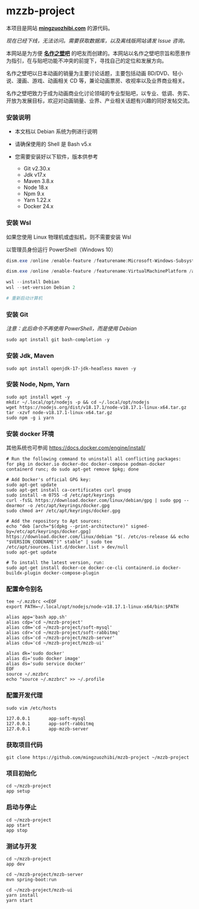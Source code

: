 # mzzb-project

本项目是网站 [**mingzuozhibi.com**][mzzb] 的源代码。

_现在已经下线，无法访问。需要获取数据库，以及离线版网站请发 Issue 咨询。_

本网站是为方便 [**名作之壁吧**][home] 的吧友而创建的。本网站以名作之壁吧宗旨和愿景作为指引，在与贴吧功能不冲突的前提下，寻找自己的定位和发展方向。

名作之壁吧以日本动画的销量为主要讨论话题，主要包括动画 BD/DVD、轻小说、漫画、游戏、动画相关 CD 等，兼论动画票房、收视率以及业界商业相关。

名作之壁吧致力于成为动画商业化讨论领域的专业型贴吧，以专业、低调、务实、开放为发展目标，欢迎对动画销量、业界、产业相关话题有兴趣的同好发帖交流。

[home]: https://tieba.baidu.com/f?kw=名作之壁&ie=utf-8
[mzzb]: https://mingzuozhibi.com

### 安装说明

- 本文档以 Debian 系统为例进行说明
- 请确保使用的 Shell 是 Bash v5.x
- 您需要安装好以下软件，版本供参考

  - Git v2.30.x
  - Jdk v17.x
  - Maven 3.8.x
  - Node 18.x
  - Npm 9.x
  - Yarn 1.22.x
  - Docker 24.x

### 安装 Wsl

如果您使用 Linux 物理机或虚拟机，则不需要安装 Wsl

以管理员身份运行 PowerShell（Windows 10）

```powershell
dism.exe /online /enable-feature /featurename:Microsoft-Windows-Subsystem-Linux /all /norestart

dism.exe /online /enable-feature /featurename:VirtualMachinePlatform /all /norestart

wsl --install Debian
wsl --set-version Debian 2

# 重新启动计算机
```

### 安装 Git

_注意：此后命令不再使用 PowerShell，而是使用 Debian_

```shell
sudo apt install git bash-completion -y
```

### 安装 Jdk, Maven

```shell
sudo apt install openjdk-17-jdk-headless maven -y
```

### 安装 Node, Npm, Yarn

```shell
sudo apt install wget -y
mkdir ~/.local/opt/nodejs -p && cd ~/.local/opt/nodejs
wget https://nodejs.org/dist/v18.17.1/node-v18.17.1-linux-x64.tar.gz
tar -xzvf node-v18.17.1-linux-x64.tar.gz
sudo npm -g i yarn
```

### 安装 docker 环境

其他系统也可参阅 https://docs.docker.com/engine/install/

```shell
# Run the following command to uninstall all conflicting packages:
for pkg in docker.io docker-doc docker-compose podman-docker containerd runc; do sudo apt-get remove $pkg; done

# Add Docker's official GPG key:
sudo apt-get update
sudo apt-get install ca-certificates curl gnupg
sudo install -m 0755 -d /etc/apt/keyrings
curl -fsSL https://download.docker.com/linux/debian/gpg | sudo gpg --dearmor -o /etc/apt/keyrings/docker.gpg
sudo chmod a+r /etc/apt/keyrings/docker.gpg

# Add the repository to Apt sources:
echo "deb [arch="$(dpkg --print-architecture)" signed-by=/etc/apt/keyrings/docker.gpg] https://download.docker.com/linux/debian "$(. /etc/os-release && echo "$VERSION_CODENAME")" stable" | sudo tee /etc/apt/sources.list.d/docker.list > dev/null
sudo apt-get update

# To install the latest version, run:
sudo apt-get install docker-ce docker-ce-cli containerd.io docker-buildx-plugin docker-compose-plugin
```

### 配置命令别名

```shell
tee ~/.mzzbrc <<EOF
export PATH=~/.local/opt/nodejs/node-v18.17.1-linux-x64/bin:$PATH

alias app='bash app.sh'
alias cdp='cd ~/mzzb-project'
alias cdm='cd ~/mzzb-project/soft-mysql'
alias cdr='cd ~/mzzb-project/soft-rabbitmq'
alias cds='cd ~/mzzb-project/mzzb-server'
alias cdu='cd ~/mzzb-project/mzzb-ui'

alias dk='sudo docker'
alias di='sudo docker image'
alias ds='sudo service docker'
EOF
source ~/.mzzbrc
echo "source ~/.mzzbrc" >> ~/.profile
```

### 配置开发代理

```shell
sudo vim /etc/hosts

127.0.0.1       app-soft-mysql
127.0.0.1       app-soft-rabbitmq
127.0.0.1       app-mzzb-server
```

### 获取项目代码

```shell
git clone https://github.com/mingzuozhibi/mzzb-project ~/mzzb-project
```

### 项目初始化

```shell
cd ~/mzzb-project
app setup
```

### 启动与停止

```shell
cd ~/mzzb-project
app start
app stop
```

### 测试与开发

```shell
cd ~/mzzb-project
app dev

cd ~/mzzb-project/mzzb-server
mvn spring-boot:run

cd ~/mzzb-project/mzzb-ui
yarn install
yarn start
```
